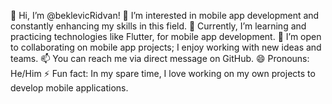 👋 Hi, I’m @beklevicRidvan!
👀 I’m interested in mobile app development and constantly enhancing my skills in this field.
🌱 Currently, I’m learning and practicing technologies like Flutter, for mobile app development.
💞️ I’m open to collaborating on mobile app projects; I enjoy working with new ideas and teams.
📫 You can reach me via direct message on GitHub.
😄 Pronouns: He/Him
⚡ Fun fact: In my spare time, I love working on my own projects to develop mobile applications.


